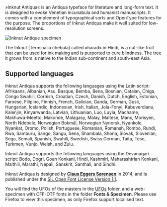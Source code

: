»Inknut Antiqua« is an Antiqua typeface for literature and long-form text. It is designed to evoke Venetian incunabula and humanist manuscripts. It comes with a complement of typographical sorts and OpenType features for the purpose. The proportions of Inknut Antiqua make it well suited for low-resolution screens.

![Inknut Antique specimen](https://rawgithub.com/clauseggers/Inknut-Antiqua/master/Fonts%20&%20Specimen/Inknut-Antiqua-specimen.png)

The Inknut (Terminalia chebula) called »harad« in Hindi, is a nut-like fruit that can be used for ink making and is purported to cure blindness. The tree it grows from is native to the Indian sub-continent and south-east Asia.

## Supported languages

Inknut Antiqua supports the following languages using the Latin script: Afrikaans, Albanian, Asu, Basque, Bemba, Bena, Bosnian, Catalan, Chiga, Congo Swahili, Cornish, Croatian, Czech, Danish, Dutch, English, Estonian, Faroese, Filipino, Finnish, French, Galician, Ganda, German, Gusii, Hungarian, Icelandic, Indonesian, Irish, Italian, Jola-Fonyi, Kabuverdianu, Kalenjin, Kinyarwanda, Latvian, Lithuanian, Luo, Luyia, Machame, Makhuwa-Meetto, Makonde, Malagasy, Malay, Maltese, Manx, Morisyen, North Ndebele, Norwegian Bokmål, Norwegian Nynorsk, Nyankole, Nyankat, Oromo, Polish, Portuguese, Romanian, Romansh, Rombo, Rundi, Rwa, Samburu, Sango, Sangu, Sena, Shambala, Shona, Slovak, Slovenian, Soga, Somali, Spanish, Swahili, Swedish, Swiss German, Taita, Teso, Turkmen, Vunjo, Welsh, and Zulu.

Inknut Antiqua supports the following languages using the Devanagari script: Bodo, Dogri, Goan Konkani, Hindi, Kashmiri, Maharashtrian Konkani, Maithili, Marathi, Nepali, Sanskrit, Santhali, and Sindhi.

Inknut Antiqua is designed by **[Claus Eggers Sørensen](http://forthehearts.net/)** in 2014, and is published under the [SIL Open Font License Version 1.1](https://github.com/clauseggers/Inknut-Antiqua/blob/master/OFL.txt).

You will find the UFOs of the masters in the  [UFOs](https://github.com/clauseggers/Inknut-Antiqua/tree/master/UFOs) folder, and a web-specimen with CFF-OTF fonts in the folder **Fonts & Specimen**. Please use Firefox to view this specimen, as only Firefox support localised text.
